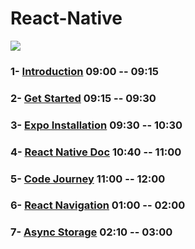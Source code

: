 # React-Native 
![](https://i.imgur.com/nqGnfmK.png)


### 1- [Introduction](https://hackmd.io/kYVdXdgWSqelbsgbYtQSJg?view)        09:00  -- 09:15 

### 2- [Get Started](https://hackmd.io/qWDjR8qoQt-6XkbcP8SArg?both)    09:15 -- 09:30

### 3- [Expo Installation](https://hackmd.io/cNF3zyhLRRaFVWriN3k78w?view)  09:30 -- 10:30

### 4- [React Native Doc](https://reactnative.dev/docs/getting-started) 10:40 -- 11:00

### 5- [Code Journey](https://hackmd.io/g5MAvvtoSqCf3Fenxd7pqQ?view) 11:00 -- 12:00

### 6- [React Navigation](https://hackmd.io/suP0LKuSTwKhLNXQfkDTGA) 01:00 -- 02:00 

### 7- [Async Storage](https://github.com/mFlaifel/Async-Storage-React-Native) 02:10 -- 03:00

